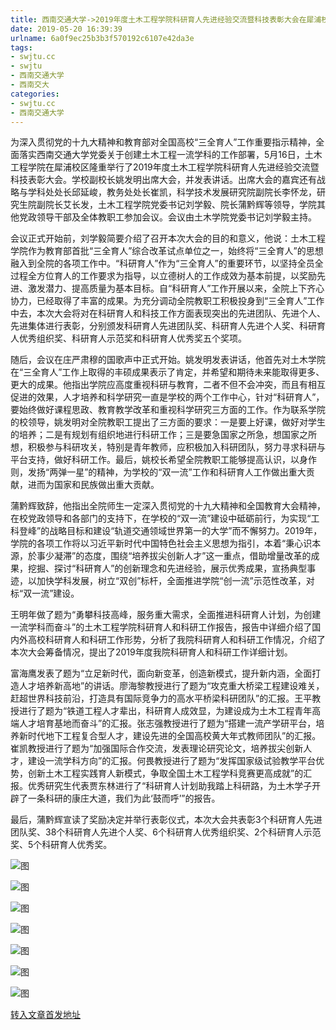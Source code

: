 ```yaml
---
title: 西南交通大学->2019年度土木工程学院科研育人先进经验交流暨科技表彰大会在犀浦校区隆重召开 | swjtu.cc
date: 2019-05-20 16:39:39
urlname: 6a0f9ec25b3b3f570192c6107e42da3e
tags: 
- swjtu.cc
- swjtu
- 西南交通大学
- 西南交大
categories:
- swjtu.cc
- 西南交通大学
---
```



为深入贯彻党的十九大精神和教育部对全国高校“三全育人”工作重要指示精神，全面落实西南交通大学党委关于创建土木工程一流学科的工作部署，5月16日，土木工程学院在犀浦校区隆重举行了2019年度土木工程学院科研育人先进经验交流暨科技表彰大会。学校副校长姚发明出席大会，并发表讲话。出席大会的嘉宾还有战略与学科处处长邱延峻，教务处处长崔凯，科学技术发展研究院副院长李怀龙，研究生院副院长艾长发，土木工程学院党委书记刘学毅、院长蒲黔辉等领导，学院其他党政领导干部及全体教职工参加会议。会议由土木学院党委书记刘学毅主持。

会议正式开始前，刘学毅简要介绍了召开本次大会的目的和意义，他说：土木工程学院作为教育部首批“三全育人”综合改革试点单位之一，始终将“三全育人”的思想融入到全院的各项工作中。“科研育人”作为“三全育人”的重要环节，以坚持全员全过程全方位育人的工作要求为指导，以立德树人的工作成效为基本前提，以奖励先进、激发潜力、提高质量为基本目标。自“科研育人”工作开展以来，全院上下齐心协力，已经取得了丰富的成果。为充分调动全院教职工积极投身到“三全育人”工作中去，本次大会将对在科研育人和科技工作方面表现突出的先进团队、先进个人、先进集体进行表彰，分别颁发科研育人先进团队奖、科研育人先进个人奖、科研育人优秀组织奖、科研育人示范奖和科研育人优秀奖五个奖项。

随后，会议在庄严肃穆的国歌声中正式开始。姚发明发表讲话，他首先对土木学院在“三全育人”工作上取得的丰硕成果表示了肯定，并希望和期待未来能取得更多、更大的成果。他指出学院应高度重视科研与教育，二者不但不会冲突，而且有相互促进的效果，人才培养和科学研究一直是学校的两个工作中心，针对“科研育人”，要始终做好课程思政、教育教学改革和重视科学研究三方面的工作。作为联系学院的校领导，姚发明对全院教职工提出了三方面的要求：一是要上好课，做好对学生的培养；二是有规划有组织地进行科研工作；三是要急国家之所急，想国家之所想，积极参与科研攻关，特别是青年教师，应积极加入科研团队，努力寻求科研与平台支持，做好科研工作。最后，姚校长希望全院教职工能够提高认识，以身作则，发扬“两弹一星”的精神，为学校的“双一流”工作和科研育人工作做出重大贡献，进而为国家和民族做出重大贡献。

蒲黔辉致辞，他指出全院师生一定深入贯彻党的十九大精神和全国教育大会精神，在校党政领导和各部门的支持下，在学校的“双一流”建设中砥砺前行，为实现“工科登峰”的战略目标和建设“轨道交通领域世界第一的大学”而不懈努力。2019年，学院的各项工作将以习近平新时代中国特色社会主义思想为指引，本着“秉心识本源，於事少凝滞”的态度，围绕“培养拔尖创新人才”这一重点，借助增量改革的成果，挖掘、探讨“科研育人”的创新理念和先进经验，展示优秀成果，宣扬典型事迹，以加快学科发展，树立“双创”标杆，全面推进学院“创一流”示范性改革，对标“双一流”建设。

王明年做了题为“勇攀科技高峰，服务重大需求，全面推进科研育人计划，为创建一流学科而奋斗”的土木工程学院科研育人和科研工作报告，报告中详细介绍了国内外高校科研育人和科研工作形势，分析了我院科研育人和科研工作情况，介绍了本次大会筹备情况，提出了2019年度我院科研育人和科研工作详细计划。

富海鹰发表了题为“立足新时代，面向新变革，创造新模式，提升新内涵，全面打造人才培养新高地”的讲话。廖海黎教授进行了题为“攻克重大桥梁工程建设难关，赶超世界科技前沿，打造具有国际竞争力的高水平桥梁科研团队”的汇报。王平教授进行了题为“铁道工程人才辈出，科研育人成效显，为建设成为土木工程青年高端人才培育基地而奋斗”的汇报。张志强教授进行了题为“搭建一流产学研平台，培养新时代地下工程复合型人才，建设先进的全国高校黄大年式教师团队”的汇报。崔凯教授进行了题为“加强国际合作交流，发表理论研究论文，培养拔尖创新人才，建设一流学科方向”的汇报。何畏教授进行了题为“发挥国家级试验教学平台优势，创新土木工程实践育人新模式，争取全国土木工程学科竞赛更高成就”的汇报。优秀研究生代表贾东林进行了“科研育人计划助我踏上科研路，为土木学子开辟了一条科研的康庄大道，我们为此‘鼓而呼’”的报告。

最后，蒲黔辉宣读了奖励决定并举行表彰仪式，本次大会共表彰3个科研育人先进团队奖、38个科研育人先进个人奖、6个科研育人优秀组织奖、2个科研育人示范奖、5个科研育人优秀奖。



![图](https://news.swjtu.edu.cn/upload/201905/18/201905181739042134.jpg)

![图](https://news.swjtu.edu.cn/upload/201905/18/201905181738536548.jpg)

![图](https://news.swjtu.edu.cn/upload/201905/18/201905181738333666.jpg)

![图](https://news.swjtu.edu.cn/upload/201905/18/201905181738162646.jpg)

![图](https://news.swjtu.edu.cn/upload/201905/18/201905181738038389.jpg)

![图](https://news.swjtu.edu.cn/upload/201905/18/201905181737424047.jpg)

![图](https://news.swjtu.edu.cn/upload/201905/18/201905181737122170.jpg)

[转入文章首发地址](https://news.swjtu.edu.cn/shownews-18363.shtml)